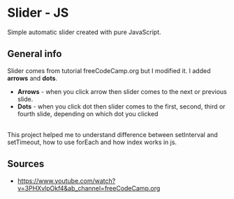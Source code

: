 # Slider - JS
Simple automatic slider created with pure JavaScript.

## General info
Slider comes from tutorial freeCodeCamp.org but I modified it. I added **arrows** and **dots**. 

* **Arrows** - when you click arrow then slider comes to the next or previous slide. <br>
* **Dots** - when you click dot then slider comes to the first, second, third or fourth slide, depending on which dot you clicked<br><br>

This project helped me to understand difference between setInterval and setTimeout, how to use forEach and how index works in js.

## Sources
* https://www.youtube.com/watch?v=3PHXvlpOkf4&ab_channel=freeCodeCamp.org
